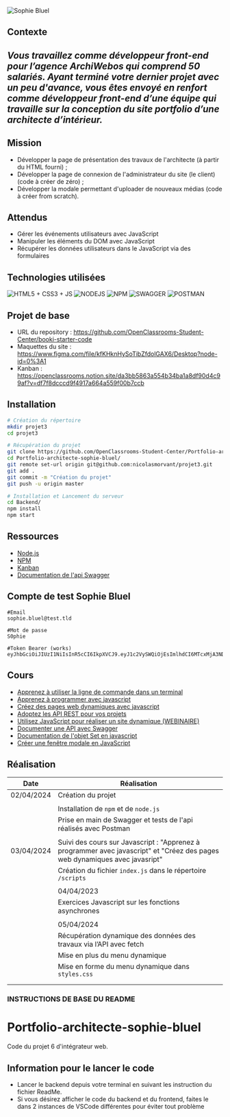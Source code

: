 ![Sophie Bluel](https://user.oc-static.com/upload/2023/12/12/17023883355936_Logo.png)
## Contexte
## _Vous travaillez comme développeur front-end pour l’agence ArchiWebos qui comprend 50 salariés. Ayant terminé votre dernier projet avec un peu d'avance, vous êtes envoyé en renfort comme développeur front-end d’une équipe qui travaille sur la conception du site portfolio d’une architecte d’intérieur._
### 
###
## Mission
- Développer la page de présentation des travaux de l'architecte (à partir du HTML fourni) ;
- Développer la page de connexion de l'administrateur du site (le client) (code à créer de zéro) ;
- Développer la modale permettant d'uploader de nouveaux médias (code à créer from scratch).


### 
###
## Attendus
- Gérer les événements utilisateurs avec JavaScript
- Manipuler les éléments du DOM avec JavaScript
- Récupérer les données utilisateurs dans le JavaScript via des formulaires


### 
###
## Technologies utilisées

![HTML5 + CSS3 + JS](https://user-images.githubusercontent.com/30186107/29488525-f55a69d0-84da-11e7-8a39-5476f663b5eb.png)
![NODEJS](https://upload.wikimedia.org/wikipedia/commons/thumb/d/d9/Node.js_logo.svg/1200px-Node.js_logo.svg.png)
![NPM](https://upload.wikimedia.org/wikipedia/commons/thumb/d/db/Npm-logo.svg/1200px-Npm-logo.svg.png)
![SWAGGER](https://miro.medium.com/v2/resize:fit:1400/1*TxhrlaqIG6FLr6WLhK-HZA.png)
![POSTMAN](https://logowik.com/content/uploads/images/postman-api-platform6643.logowik.com.webp)

### 
###
## Projet de base

- URL du repository : https://github.com/OpenClassrooms-Student-Center/booki-starter-code
- Maquettes du site : https://www.figma.com/file/kfKHknHySoTibZfdolGAX6/Desktop?node-id=0%3A1
- Kanban : https://openclassrooms.notion.site/da3bb5863a554b34ba1a8df90d4c99af?v=df7f8dcccd9f4917a664a559f00b7ccb


### 
###
## Installation

```sh
# Création du répertoire
mkdir projet3
cd projet3

# Récupération du projet
git clone https://github.com/OpenClassrooms-Student-Center/Portfolio-architecte-sophie-bluel
cd Portfolio-architecte-sophie-bluel/
git remote set-url origin git@github.com:nicolasmorvant/projet3.git
git add .
git commit -m "Création du projet"
git push -u origin master

# Installation et Lancement du serveur
cd Backend/
npm install 
npm start
```

### 
###
## Ressources
- [Node.js](https://nodejs.org/en/) 
- [NPM](https://www.npmjs.com/)
- [Kanban](https://openclassrooms.notion.site/da3bb5863a554b34ba1a8df90d4c99af?v=df7f8dcccd9f4917a664a559f00b7ccb)
- [Documentation de l'api Swagger](http://localhost:5678/api-docs/)

###
###
## Compte de test Sophie Bluel
```
#Email
sophie.bluel@test.tld 

#Mot de passe
S0phie

#Token Bearer (works)
eyJhbGciOiJIUzI1NiIsInR5cCI6IkpXVCJ9.eyJ1c2VySWQiOjEsImlhdCI6MTcxMjA3NDM1MywiZXhwIjoxNzEyMTYwNzUzfQ.OfgurY75ziY9vu5Bdr0uu9of2GqhHTb8w8LhVScukfg
```

### 
###
## Cours

- [Apprenez à utiliser la ligne de commande dans un terminal](https://openclassrooms.com/fr/courses/6173491-apprenez-a-utiliser-la-ligne-de-commande-dans-un-terminal) 
- [Apprenez à programmer avec javascript](https://openclassrooms.com/fr/courses/7696886-apprenez-a-programmer-avec-javascript)
- [Créez des pages web dynamiques avec javascript](https://openclassrooms.com/fr/courses/7697016-creez-des-pages-web-dynamiques-avec-javascript)
- [Adoptez les API REST pour vos projets](https://openclassrooms.com/fr/courses/6573181-adoptez-les-api-rest-pour-vos-projets-web)
- [Utilisez JavaScript pour réaliser un site dynamique (WEBINAIRE)](https://app.livestorm.co/openclassrooms-1/utilisez-javascript-pour-realiser-un-site-dynamique/live?email=nicolas.morvant%40tuta.io&key=662d4e39fdf7a63246fd23&s=ce585089-cab6-4fe1-b9ee-86fa8a0880f8#/) 
- [Documenter une API avec Swagger](https://grafikart.fr/tutoriels/swagger-openapi-php-1160) 
- [Documentation de l'objet Set en javascript](https://developer.mozilla.org/fr/docs/Web/JavaScript/Reference/Global_Objects/Set)
- [Créer une fenêtre modale en JavaScript](https://grafikart.fr/tutoriels/modal-javascript-css-72)


### 
###
## Réalisation

| Date | Réalisation |
| ------ | ------ |
| 02/04/2024| Création du projet|
|| |
|| Installation de ```npm``` et de ```node.js```|
|| Prise en main de Swagger et tests de l'api réalisés avec Postman |
|||
| 03/04/2024| Suivi des cours sur Javascript : "Apprenez à programmer avec javascript" et "Créez des pages web dynamiques avec javasript"|
|| Création du fichier ```index.js``` dans le répertoire ```/scripts```|
|||
||04/04/2023|
|| Exercices Javascript sur les fonctions asynchrones|
|||
||05/04/2024|
|| Récupération dynamique des données des travaux via l’API avec fetch|
|| Mise en plus du menu dynamique|
|| Mise en forme du menu dynamique dans ```styles.css```|
|||
|||

### 
###
### INSTRUCTIONS DE BASE DU README

# Portfolio-architecte-sophie-bluel

Code du projet 6 d'intégrateur web.

## Information pour le lancer le code

 - Lancer le backend depuis votre terminal en suivant les instruction du fichier ReadMe.
 - Si vous désirez afficher le code du backend et du frontend, faites le dans 2 instances de VSCode différentes pour éviter tout problème
